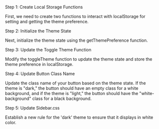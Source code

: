 Step 1: Create Local Storage Functions

First, we need to create two functions
to interact with localStorage for setting
and getting the theme preference.

Step 2: Initialize the Theme State

Next, initialize the theme state
using the getThemePreference function.

Step 3: Update the Toggle Theme Function

Modify the toggleTheme function to 
update the theme state and store the
theme preference in localStorage.

Step 4: Update Button Class Name

Update the class name of your button
based on the theme state. If the theme
is "dark," the button should have an
empty class for a white background,
and if the theme is "light," the button
should have the "white-background"
class for a black background.

Step 5: Update Sidebar.css

Establish a new rule for the 'dark'
theme to ensure that it displays
in white color.
